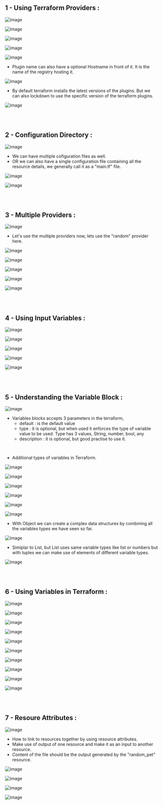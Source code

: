 ## 1 - Using Terraform Providers :

![image](https://github.com/its-sachink/devops_and_kodekloud_prep/assets/25415707/dac87f48-f63a-415e-9358-ecc3dfc7f66c)

![image](https://github.com/its-sachink/devops_and_kodekloud_prep/assets/25415707/09aa4c2a-91f3-4d1e-8c00-f1ff33945a0f)

![image](https://github.com/its-sachink/devops_and_kodekloud_prep/assets/25415707/e93fb542-426e-4732-bb87-9cc3eb042172)

![image](https://github.com/its-sachink/devops_and_kodekloud_prep/assets/25415707/6fc29fe3-9c42-4e07-ae5e-1ca3d8acca63)

![image](https://github.com/its-sachink/devops_and_kodekloud_prep/assets/25415707/d82d0d52-7d71-4887-8ec1-856687fc8f09)

- Plugin name can also have a optional Hostname in front of it. It is the name of the registry hosting it.

![image](https://github.com/its-sachink/devops_and_kodekloud_prep/assets/25415707/b46dda23-adf7-4840-b967-ae37f0ee3ae2)

- By default terraform installs the latest versions of the plugins. But we can also lockdown to use the specific version of the terraform plugins.

![image](https://github.com/its-sachink/devops_and_kodekloud_prep/assets/25415707/a6474e36-fa62-4094-a56e-acb6639d710e)

</br>
</br>

## 2 - Configuration Directory :

![image](https://github.com/its-sachink/devops_and_kodekloud_prep/assets/25415707/2cac33a2-f8a0-4f65-b596-34e36bfe441d)

- We can have multiple cofiguration files as well.
- OR we can also have a single configuration file containing all the resource details, we generally call it as a "main.tf" file.

![image](https://github.com/its-sachink/devops_and_kodekloud_prep/assets/25415707/76d81e2d-8037-4390-a4d1-bb5fdc84ef4a)

![image](https://github.com/its-sachink/devops_and_kodekloud_prep/assets/25415707/e53288c4-352d-4df9-b07a-69e7d04518f7)

</br>
</br>


## 3 - Multiple Providers :

![image](https://github.com/its-sachink/devops_and_kodekloud_prep/assets/25415707/0357c910-0ccb-405d-8dad-c6c552442255)

- Let's use the multiple providers now, lets use the "random" provider here.

![image](https://github.com/its-sachink/devops_and_kodekloud_prep/assets/25415707/bf87a242-d3ad-4e6e-aa1b-81a41f86e76b)

![image](https://github.com/its-sachink/devops_and_kodekloud_prep/assets/25415707/dbf3036b-f385-48c8-ab17-b510af550d8c)

![image](https://github.com/its-sachink/devops_and_kodekloud_prep/assets/25415707/87e8bd3e-1976-4dc1-835b-50bd75bab4b2)

![image](https://github.com/its-sachink/devops_and_kodekloud_prep/assets/25415707/2cce1d40-b33a-459e-b741-ed147ebe8e8d)

![image](https://github.com/its-sachink/devops_and_kodekloud_prep/assets/25415707/36291b81-3a12-40fa-906d-3809a7ab05f3)

</br>
</br>

## 4 - Using Input Variables :

![image](https://github.com/its-sachink/devops_and_kodekloud_prep/assets/25415707/52448261-cfd6-4f85-885a-cbb24c838c1f)

![image](https://github.com/its-sachink/devops_and_kodekloud_prep/assets/25415707/2a352e67-8079-42ab-b5f8-ccc7a68f2d9a)

![image](https://github.com/its-sachink/devops_and_kodekloud_prep/assets/25415707/f274e863-8b6b-4f75-b11c-3f20538c8e20)

![image](https://github.com/its-sachink/devops_and_kodekloud_prep/assets/25415707/f4cae534-20f8-46dc-897d-a82adde5b3c2)

![image](https://github.com/its-sachink/devops_and_kodekloud_prep/assets/25415707/e66ec951-a6da-4c1f-bbfb-a242d19d2be5)

</br>
</br>

## 5 - Understanding the Variable Block :

![image](https://github.com/its-sachink/devops_and_kodekloud_prep/assets/25415707/add84269-d0b4-440e-ab36-606b6d3de0ab)

- Variables blocks accepts 3 parameters in the terraform,
    - default : is the default value
    - type : it is optional, but when used it enforces the type of variable value to be used.
        Type has 3 values, String, number, bool, any
    - description : it is optional, but good practise to use it.
</br>

- Additional types of variables in Terraform.
  
![image](https://github.com/its-sachink/devops_and_kodekloud_prep/assets/25415707/dd2e5ba4-e3e9-4c03-ac51-41a048a91da8)

![image](https://github.com/its-sachink/devops_and_kodekloud_prep/assets/25415707/35ad7c53-8600-4834-9ffa-c4a65c48ce8d)

![image](https://github.com/its-sachink/devops_and_kodekloud_prep/assets/25415707/0286fa51-561b-48f8-a9e6-695b5b28684c)

![image](https://github.com/its-sachink/devops_and_kodekloud_prep/assets/25415707/574b0fb3-a03a-4ba9-9b9e-1012f1654d5e)

![image](https://github.com/its-sachink/devops_and_kodekloud_prep/assets/25415707/0395f2b5-d780-4496-8989-182c0ff159ac)

![image](https://github.com/its-sachink/devops_and_kodekloud_prep/assets/25415707/1fbb1561-35ca-4f36-a0fd-4a4e1e6cb062)

- With Object we can create a complex data structures by combining all the variables types we have seen so far.

![image](https://github.com/its-sachink/devops_and_kodekloud_prep/assets/25415707/96c76aaf-d406-4536-b1dc-8e212e8b17a7)

- Simiplar to List, but List uses same variable types like list or numbers but with tuples we can make use of elements of different variable types.

![image](https://github.com/its-sachink/devops_and_kodekloud_prep/assets/25415707/a3250310-daca-4f5b-8618-5d24245f5cfa)

</br>
</br>

## 6 - Using Variables in Terraform :

![image](https://github.com/its-sachink/devops_and_kodekloud_prep/assets/25415707/b3a0fe7a-db12-4cd9-8005-0864c9a95a81)

![image](https://github.com/its-sachink/devops_and_kodekloud_prep/assets/25415707/6986e4d3-eecc-4db6-b7c4-0391a0d4030a)

![image](https://github.com/its-sachink/devops_and_kodekloud_prep/assets/25415707/32b68d45-85e2-4a07-ba48-cd2da35b17cd)

![image](https://github.com/its-sachink/devops_and_kodekloud_prep/assets/25415707/ccdd13c2-eb41-4d8b-bd59-80ce96d8435c)

![image](https://github.com/its-sachink/devops_and_kodekloud_prep/assets/25415707/bd8113ef-ff9c-43ec-8a0f-361d6d23e9d9)

![image](https://github.com/its-sachink/devops_and_kodekloud_prep/assets/25415707/2574a3f7-d129-48eb-b4f7-24a1f27f79e0)

![image](https://github.com/its-sachink/devops_and_kodekloud_prep/assets/25415707/95d71d59-6c9f-4eb4-a581-1449fd45c890)

![image](https://github.com/its-sachink/devops_and_kodekloud_prep/assets/25415707/6236e1ae-692e-4ae9-a2a4-9c04d6d3a4ed)

![image](https://github.com/its-sachink/devops_and_kodekloud_prep/assets/25415707/04154248-30c5-4e33-bd6a-20ed5fe861c2)

![image](https://github.com/its-sachink/devops_and_kodekloud_prep/assets/25415707/5f3375e3-68c7-4e9f-8047-3ab58b360dbd)

</br>
</br>

## 7 - Resoure Attributes :

![image](https://github.com/its-sachink/devops_and_kodekloud_prep/assets/25415707/8a97d86f-4f8b-4565-b5f0-198a8b8ea698)

- How to link to resources together by using resource attributes.
- Make use of output of one resource and make it as an input to another resource.
- Content of the file should be the output generated by the "random_pet" resource.

![image](https://github.com/its-sachink/devops_and_kodekloud_prep/assets/25415707/77958f92-40ae-48da-87a7-481475113052)

![image](https://github.com/its-sachink/devops_and_kodekloud_prep/assets/25415707/e59dca1e-d6ad-49ce-96a3-d1b7368c3092)

![image](https://github.com/its-sachink/devops_and_kodekloud_prep/assets/25415707/9da2332d-0c9a-4393-a5dc-f80d3a647860)

![image](https://github.com/its-sachink/devops_and_kodekloud_prep/assets/25415707/022d14eb-31e7-40c5-9476-15716046f76d)









































